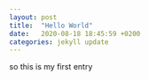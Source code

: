 ```yaml
---
layout: post
title:  "Hello World"
date:   2020-08-18 18:45:59 +0200
categories: jekyll update
---
```

so this is my first entry